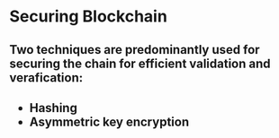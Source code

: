 # Securing Blockchain

## Two techniques are predominantly used for securing the chain for efficient validation and verafication:

<h2>
  <ul>
     <li>Hashing</li>
     <li>Asymmetric key encryption</li>
  </ul>
</h2>
